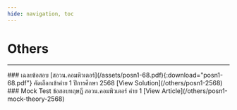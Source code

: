 ```yaml
---
hide: navigation, toc
---
```


# Others
---

<div class="problem-card-other" markdown="1">
### เฉลยข้อสอบ [สอวน.คอมพิวเตอร์](/assets/posn1-68.pdf){:download="posn1-68.pdf"} คัดเลือกเข้าค่าย 1 ปีการศึกษา 2568
[View Solution](/others/posn1-2568)
</div>
<div class="problem-card-other" markdown="1">
### Mock Test ข้อสอบทฤษฎี สอวน.คอมพิวเตอร์ ค่าย 1
[View Article](/others/posn1-mock-theory-2568)
</div>
